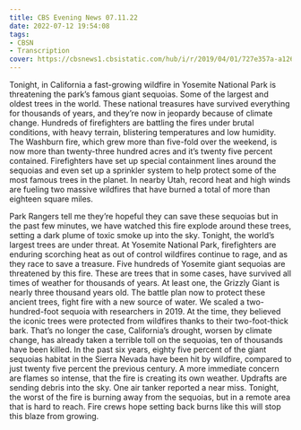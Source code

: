 ```yaml
---
title: CBS Evening News 07.11.22
date: 2022-07-12 19:54:08
tags:
- CBSN
- Transcription
cover: https://cbsnews1.cbsistatic.com/hub/i/r/2019/04/01/727e357a-a126-4138-a2c5-4d3222669d57/thumbnail/640x360/3ff2761028dc5c65cc4f07acd54bcd5c/cbsn2-logo-1920x1080.jpg
---
```

Tonight, in California a fast-growing wildfire in Yosemite National Park is threatening the park’s famous giant sequoias. Some of the largest and oldest trees in the world. These national treasures have survived everything for thousands of years, and they’re now in jeopardy because of climate change. Hundreds of firefighters are battling the fires under brutal conditions, with heavy terrain, blistering temperatures and low humidity. The Washburn fire, which grew more than five-fold over the weekend, is now more than twenty-three hundred acres and it’s twenty five percent contained. Firefighters have set up special containment lines around the sequoias and even set up a sprinkler system to help protect some of the most famous trees in the planet. In nearby Utah, record heat and high winds are fueling two massive wildfires that have burned a total of more than eighteen square miles. 

Park Rangers tell me they’re hopeful they can save these sequoias but in the past few minutes, we have watched this fire explode around these trees, setting a dark plume of toxic smoke up into the sky. Tonight, the world’s largest trees are under threat. At Yosemite National Park, firefighters are enduring scorching heat as out of control wildfires continue to rage, and as they race to save a treasure. Five hundreds of Yosemite giant sequoias are threatened by this fire. These are trees that in some cases, have survived all times of weather for thousands of years. At least one, the Grizzly Giant is nearly three thousand years old. The battle plan now to protect these ancient trees, fight fire with a new source of water. We scaled a two-hundred-foot sequoia with researchers in 2019. At the time, they believed the iconic trees were protected from wildfires thanks to their two-foot-thick bark. That’s no longer the case, California’s drought, worsen by climate change, has already taken a terrible toll on the sequoias, ten of thousands have been killed. In the past six years, eighty five percent of the giant sequoias habitat in the Sierra Nevada have been hit by wildfire, compared to just twenty five percent the previous century. A more immediate concern are flames so intense, that the fire is creating its own weather. Updrafts are sending debris into the sky. One air tanker reported a near miss. Tonight, the worst of the fire is burning away from the sequoias, but in a remote area that is hard to reach. Fire crews hope setting back burns like this will stop this blaze from growing.
